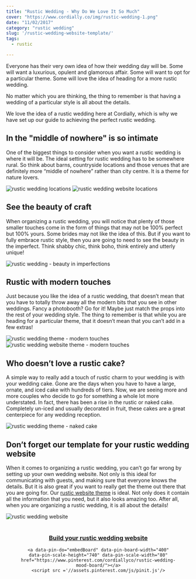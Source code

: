 ```yaml
---
title: "Rustic Wedding - Why Do We Love It So Much"
cover: "https://www.cordially.co/img/rustic-wedding-1.png"
date: "11/02/2017"
category: "rustic wedding"
slug: '/rustic-wedding-website-template/'
tags:
  - rustic

---
```


Everyone has their very own idea of how their wedding day will be. Some will want a luxurious, opulent and glamorous affair. Some will want to opt for a particular theme. Some will love the idea of heading for a more rustic wedding.

No matter which you are thinking, the thing to remember is that having a wedding of a particular style is all about the details.

We love the idea of a rustic wedding here at Cordially, which is why we have set up our guide to achieving the perfect rustic wedding.

## In the "middle of nowhere" is so intimate

One of the biggest things to consider when you want a rustic wedding is where it will be. The ideal setting for rustic wedding has to be somewhere rural. So think about barns, countryside locations and those venues that are definitely more “middle of nowhere” rather than city centre. It is a theme for nature lovers.

![rustic wedding locations](https://www.cordially.co/img/rustic-wedding-theme-location.jpg)
![rustic wedding website locations](https://www.cordially.co/img/rustic-wedding-website-theme-location.jpg)



## See the beauty of craft

When organizing a rustic wedding, you will notice that plenty of those smaller touches come in the form of things that may not be 100% perfect but 100% yours. Some brides may not like the idea of this. But if you want to fully embrace rustic style, then you are going to need to see the beauty in the imperfect. Think shabby chic, think boho, think entirely and utterly unique!

![rustic wedding - beauty in imperfections](https://www.cordially.co/img/rustic-wedding-theme.jpg)

## Rustic with modern touches

Just because you like the idea of a rustic wedding, that doesn’t mean that you have to totally throw away all the modern bits that you see in other weddings. Fancy a photobooth? Go for it! Maybe just match the props into the rest of your wedding style. The thing to remember is that while you are heading for a particular theme, that it doesn’t mean that you can’t add in a few extras!

![rustic wedding theme - modern touches](https://www.cordially.co/img/rustic-wedding-theme-modern-touches.jpg)
![rustic wedding website theme - modern touches](https://www.cordially.co/img/rustic-wedding-theme-modern-style.jpg)


## Who doesn’t love a rustic cake?

A simple way to really add a touch of rustic charm to your wedding is with your wedding cake. Gone are the days when you have to have a large, ornate, and iced cake with hundreds of tiers. Now, we are seeing more and more couples who decide to go for something a whole lot more understated. In fact, there has been a rise in the rustic or naked cake. Completely un-iced and usually decorated in fruit, these cakes are a great centerpiece for any wedding reception.


![rustic wedding theme - naked cake](https://www.cordially.co/img/rustic-naked-cake.jpg)


## Don’t forget our template for your rustic wedding website

When it comes to organizing a rustic wedding, you can’t go far wrong by setting up your own wedding website. Not only is this ideal for communicating with guests, and making sure that everyone knows the details. But it is also great if you want to really get the theme out there that you are going for.
Our [rustic website theme](https://www.cordially.co/template/rustic) is ideal. Not only does it contain all the information that you need, but it also looks amazing too. After all, when you are organizing a rustic wedding, it is all about the details!


![rustic wedding website](https://cdn.filestackcontent.com/cWUxYsqdQricLOSVxW6M)


<div style="text-align: center; margin:40px">
    <a  href="https://www.cordially.co/template/rustic" target='blank'><h3 class="call">Build your rustic wedding website</h3></a>

    <a data-pin-do="embedBoard" data-pin-board-width="400" data-pin-scale-height="740" data-pin-scale-width="80" href="https://www.pinterest.com/cordiallyco/rustic-wedding-mood-board/"></a>
    <script src ='//assets.pinterest.com/js/pinit.js'/>

</div>
